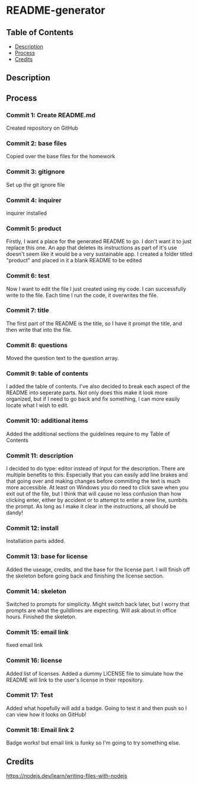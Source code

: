 # README-generator

## Table of Contents

* [Description](#description)
* [Process](#process)
* [Credits](#credits)

## Description 

## Process

### Commit 1: Create README.md
Created repository on GitHub

### Commit 2: base files
Copied over the base files for the homework

### Commit 3: gitignore
Set up the git ignore file

### Commit 4: inquirer
inquirer installed 

### Commit 5: product
Firstly, I want a place for the generated README to go. I don't want it to just replace this one. An app that deletes its instructions as part of it's use doesn't seem like it would be a very sustainable app. I created a folder titled "product" and placed in it a blank README to be edited 

### Commit 6: test
Now I want to edit the file I just created using my code. I can successfully write to the file. Each time I run the code, it overwrites the file.

### Commit 7: title
The first part of the README is the title, so I have it prompt the title, and then write that into the file.

### Commit 8: questions
Moved the question text to the question array.

### Commit 9: table of contents
I added the table of contents. I've also decided to break each aspect of the README into seperate parts. Not only does this make it look more organized, but if I need to go back and fix something, I can more easily locate what I wish to edit. 

### Commit 10: additional items
Added the additional sections the guidelines require to my Table of Contents

### Commit 11: description
I decided to do type: editor instead of input for the description. There are multiple benefits to this: Especially that you can easily add line brakes and that going over and making changes before commiting the text is much more accessible. At least on Windows you do need to click save when you exit out of the file, but I think that will cause no less confusion than how clicking enter, either by accident or to attempt to enter a new line, sumbits the prompt. As long as I make it clear in the instructions, all should be dandy!

### Commit 12: install
Installation parts added. 

### Commit 13: base for license
Added the useage, credits, and the base for the license part. I will finish off the skeleton before going back and finishing the license section.

### Commit 14: skeleton
Switched to prompts for simplicity. Might switch back later, but I worry that prompts are what the guildlines are expecting. Will ask about in office hours. Finished the skeleton.

### Commit 15: email link
fixed email link

### Commit 16: license
Added list of licenses. Added a dummy LICENSE file to simulate how the README will link to the user's license in their repository. 

### Commit 17: Test
Added what hopefully will add a badge. Going to test it and then push so I can view how it looks on GitHub!

### Commit 18: Email link 2
Badge works! but email link is funky so I'm going to try something else.

## Credits
https://nodejs.dev/learn/writing-files-with-nodejs